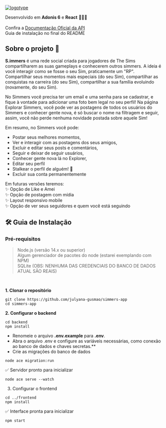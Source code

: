 [![logotype](https://github.com/user-attachments/assets/1d435c77-228c-490e-b975-d23301e773a6)](https://youtu.be/Gr-R6JUz_ys)

Desenvolvido em **Adonis 6** e **React** 👩‍💻🚀 <br/><br/>
Confira a [Documentação Oficial da API](https://documenter.getpostman.com/view/27144159/2sA3s1pCA5) <br/>
Guia de instalação no final do README

## Sobre o projeto 🚀 

**S.immers** é uma rede social criada para jogadores de The Sims compartilharem as suas gameplays e conhecerem outros simmers. A ideia é você interagir como se fosse o seu Sim, praticamente um "RP". Compartilhar seus momentos mais especiais (do seu Sim), compartilhar as conquistas na carreira (do seu Sim), compartilhar a sua família evoluindo (novamente, do seu Sim).

No Simmers você precisa ter um email e uma senha para se cadastrar, e fique à vontade para adicionar uma foto bem legal no seu perfil!
Na página Explorar Simmers, você pode ver as postagens de todos os usuários do Simmers e conhecer gente nova, é só buscar o nome na filtragem e seguir, assim, você não perde nenhuma novidade postada sobre aquele Sim!

Em resumo, no Simmers você pode:

- Postar seus melhores momentos, 
- Ver e interagir com as postagens dos seus amigos,
- Excluir e editar seus posts e comentários,
- Seguir e deixar de seguir usuários,
- Conhecer gente nova lá no Explorer,
- Editar seu perfil
- Stalkear o perfil de alguém! 👀
- Excluir sua conta permanentemente

Em futuras versões teremos:
<br/>
✨ Opção de Like e Amei
<br/>
✨ Opção de postagem com mídia
<br/>
✨ Layout responsivo mobile
<br/>
✨️ Opção de ver seus seguidores e quem você está seguindo


## 🛠️ Guia de Instalação

### **Pré-requisitos**
> Node.js (versão 14.x ou superior) <br/>
> Algum gerenciador de pacotes do node (estarei exemplando com NPM) <br/>
> SQLite (OBS: NENHUMA DAS CREDENCIAIS DO BANCO DE DADOS ATUAL SÃO REAIS)
<br/>


**1. Clonar o repositório**
```git
git clone https://github.com/julyana-gusmao/simmers-app
cd simmers-app
```

**2. Configurar o backend**
```git
cd backend
npm install
```

- Renomeie o arquivo **.env.example** para **.env**. <br/>
- Abra o arquivo .env e configure as variáveis necessárias, como conexão ao banco de dados e chaves secretas.**
- Crie as migrações do banco de dados
```git
node ace migration:run
```

✅ Servidor pronto para inicializar
```git
node ace serve --watch
```

3. Configurar o frontend
```git
cd ../frontend
npm install
```

✅ Interface pronta para inicializar
```git
npm start
```

